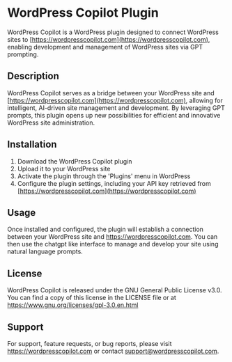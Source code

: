 # WordPress Copilot Plugin

WordPress Copilot is a WordPress plugin designed to connect WordPress sites to [https://wordpresscopilot.com](https://wordpresscopilot.com), enabling development and management of WordPress sites via GPT prompting.

## Description

WordPress Copilot serves as a bridge between your WordPress site and [https://wordpresscopilot.com](https://wordpresscopilot.com), allowing for intelligent, AI-driven site management and development. By leveraging GPT prompts, this plugin opens up new possibilities for efficient and innovative WordPress site administration.

## Installation

1. Download the WordPress Copilot plugin
2. Upload it to your WordPress site
3. Activate the plugin through the 'Plugins' menu in WordPress
4. Configure the plugin settings, including your API key retrieved from [https://wordpresscopilot.com](https://wordpresscopilot.com)

## Usage

Once installed and configured, the plugin will establish a connection between your WordPress site and https://wordpresscopilot.com. You can then use the chatgpt like interface to manage and develop your site using natural language prompts.


## License

WordPress Copilot is released under the GNU General Public License v3.0. You can find a copy of this license in the LICENSE file or at https://www.gnu.org/licenses/gpl-3.0.en.html

## Support

For support, feature requests, or bug reports, please visit https://wordpresscopilot.com or contact support@wordpresscopilot.com.

